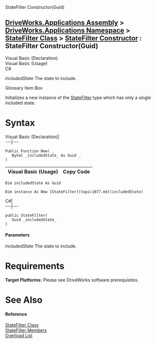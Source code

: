 StateFilter Constructor(Guid)   
  
[DriveWorks.Applications Assembly](topic13.md) > [DriveWorks.Applications Namespace](topic16.md) > [StateFilter Class](topic1077.md) > [StateFilter Constructor](topic1083.md) : StateFilter Constructor(Guid)  
---  
  
Visual Basic (Declaration)    
Visual Basic (Usage)    
C# 

_includedState_
    The state to include.

Glossary Item Box

Initializes a new instance of the [StateFilter](topic1077.md) type which has only a single included state. 

# Syntax

Visual Basic (Declaration)|   
---|---  
      
    
    Public Function New( _
       ByVal _includedState_ As Guid _
    )  
  
Visual Basic (Usage)| Copy Code  
---|---  
      
    
    Dim includedState As Guid
     
    Dim instance As New [StateFilter](topic1077.md)(includedState)  
  
C#|   
---|---  
      
    
    public StateFilter( 
       Guid _includedState_
    )  
  
#### Parameters

 _includedState_
    The state to include.

# Requirements

**Target Platforms:** Please see DriveWorks software prerequisites.

# See Also

#### Reference

[StateFilter Class](topic1077.md)   
[StateFilter Members](topic1078.md)   
[Overload List](topic1083.md)


